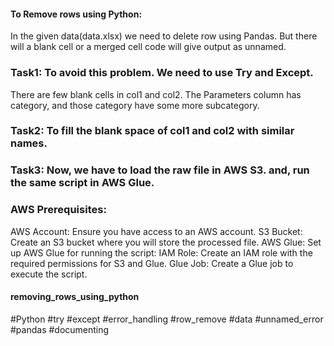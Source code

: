 #### To Remove rows using Python:
In the given data(data.xlsx) we need to delete row using Pandas. But there will a blank cell or a merged cell code will give output as unnamed. 
### Task1: To avoid this problem. We need to use Try and Except. 
There are few blank cells in col1 and col2. The Parameters column has category, and those category have some more subcategory. 
### Task2: To fill the blank space of col1 and col2 with similar names.
### Task3: Now, we have to load the raw file in AWS S3. and, run the same script in AWS Glue.


### AWS Prerequisites: 
AWS Account: Ensure you have access to an AWS account.
S3 Bucket: Create an S3 bucket where you will store the processed file.
AWS Glue: Set up AWS Glue for running the script:
IAM Role: Create an IAM role with the required permissions for S3 and Glue.
Glue Job: Create a Glue job to execute the script.

#### removing_rows_using_python 
#Python #try #except #error_handling #row_remove #data #unnamed_error #pandas #documenting
